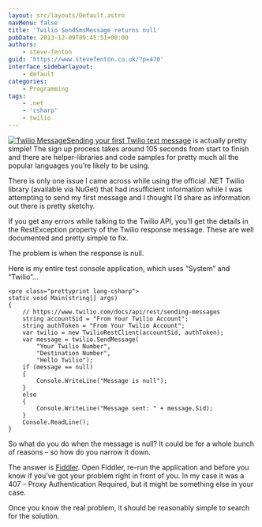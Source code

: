 ```yaml
---
layout: src/layouts/Default.astro
navMenu: false
title: 'Twilio SendSmsMessage returns null'
pubDate: 2013-12-09T09:45:51+00:00
authors:
    - steve-fenton
guid: 'https://www.stevefenton.co.uk/?p=470'
interface_sidebarlayout:
    - default
categories:
    - Programming
tags:
    - .net
    - 'csharp'
    - twilio
---
```


[![Twilio Message](/img/2015/07/twilio.jpg)Sending your first Twilio text message](https://www.twilio.com/docs/api/rest/sending-messages) is actually pretty simple! The sign up process takes around 105 seconds from start to finish and there are helper-libraries and code samples for pretty much all the popular languages you’re likely to be using.

There is only one issue I came across while using the official .NET Twilio library (available via NuGet) that had insufficient information while I was attempting to send my first message and I thought I’d share as information out there is pretty sketchy.

If you get any errors while talking to the Twilio API, you’ll get the details in the RestException property of the Twilio response message. These are well documented and pretty simple to fix.

The problem is when the response is null.

Here is my entire test console application, which uses “System” and “Twilio”…

```
<pre class="prettyprint lang-csharp">
static void Main(string[] args)
{
    // https://www.twilio.com/docs/api/rest/sending-messages
    string accountSid = "From Your Twilio Account";
    string authToken = "From Your Twilio Account";
    var twilio = new TwilioRestClient(accountSid, authToken);
    var message = twilio.SendMessage(
        "Your Twilio Number",
        "Destination Number",
        "Hello Twilio");
    if (message == null)
    {
        Console.WriteLine("Message is null");
    }
    else
    {
        Console.WriteLine("Message sent: " + message.Sid);
    }
    Console.ReadLine();
}
```
So what do you do when the message is null? It could be for a whole bunch of reasons – so how do you narrow it down.

The answer is [Fiddler](http://fiddler2.com/). Open Fiddler, re-run the application and before you know if you’ve got your problem right in front of you. In my case it was a 407 – Proxy Authentication Required, but it might be something else in your case.

Once you know the real problem, it should be reasonably simple to search for the solution.